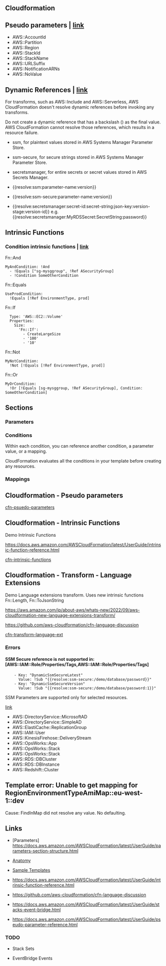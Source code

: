 
## Cloudformation

## Pseudo parameters | [link](https://docs.aws.amazon.com/AWSCloudFormation/latest/UserGuide/parameters-section-structure.html)

- AWS::AccountId
- AWS::Partition
- AWS::Region
- AWS::StackId
- AWS::StackName
- AWS::URLSuffix
- AWS::NotificationARNs
- AWS::NoValue

## Dynamic References | [link](https://docs.aws.amazon.com/AWSCloudFormation/latest/UserGuide/dynamic-references.html)

For transforms, such as AWS::Include and AWS::Serverless, AWS CloudFormation doesn't resolve dynamic references before invoking any transforms. 

Do not create a dynamic reference that has a backslash (\) as the final value. AWS CloudFormation cannot resolve those references, which results in a resource failure.


- ssm, for plaintext values stored in AWS Systems Manager Parameter Store.

- ssm-secure, for secure strings stored in AWS Systems Manager Parameter Store.

- secretsmanager, for entire secrets or secret values stored in AWS Secrets Manager.

- {{resolve:ssm:parameter-name:version}}

- {{resolve:ssm-secure:parameter-name:version}}

- {{resolve:secretsmanager:secret-id:secret-string:json-key:version-stage:version-id}}
  e.g. {{resolve:secretsmanager:MyRDSSecret:SecretString:password}}


## Intrinsic Functions

### Condition intrinsic functions | [link](https://docs.aws.amazon.com/AWSCloudFormation/latest/UserGuide/intrinsic-function-reference-conditions.html)


Fn::And

```
MyAndCondition: !And
  - !Equals ["sg-mysggroup", !Ref ASecurityGroup]
  - !Condition SomeOtherCondition
```

Fn::Equals

```
UseProdCondition:
  !Equals [!Ref EnvironmentType, prod]
```

Fn::If

```
  Type: 'AWS::EC2::Volume'
  Properties:
    Size:
      'Fn::If':
        - CreateLargeSize
        - '100'
        - '10'
```

Fn::Not

```
MyNotCondition:
  !Not [!Equals [!Ref EnvironmentType, prod]]
 ```

Fn::Or

```
MyOrCondition:
  !Or [!Equals [sg-mysggroup, !Ref ASecurityGroup], Condition: SomeOtherCondition]
```


## Sections

### Parameters

### Conditions

Within each condition, you can reference another condition, a parameter value, or a mapping.

CloudFormation evaluates all the conditions in your template before creating any resources. 

### Mappings

## Cloudformation - Pseudo parameters

[cfn-psuedo-parameters](cfn-psuedo-parameters.yaml)

## Cloudformation - Intrinsic Functions

Demo Intrinsic Functions

https://docs.aws.amazon.com/AWSCloudFormation/latest/UserGuide/intrinsic-function-reference.html

[cfn-intrinsic-functions](cfn-intrinsic-functions.yaml)

## Cloudformation - Transform - Language Extensions

Demo Language extensions transform. Uses new intrinsic functions Fn::Length, Fn::ToJsonString

https://aws.amazon.com/jp/about-aws/whats-new/2022/09/aws-cloudformation-new-language-extensions-transform/

https://github.com/aws-cloudformation/cfn-language-discussion

[cfn-transform-language-ext](cfn-transform-language-ext.yaml)


### Errors

#### SSM Secure reference is not supported in: [AWS::IAM::Role/Properties/Tags,AWS::IAM::Role/Properties/Tags]
        - Key: "DynamicSsmSecureLatest"
          Value: !Sub "{{resolve:ssm-secure:/demo/database/password}}"
        - Key: "DynamicSsmSecureVersion"
          Value: !Sub "{{resolve:ssm-secure:/demo/database/password:1}}"

SSM Parameters are supported only for selected resources.

[link](https://docs.aws.amazon.com/AWSCloudFormation/latest/UserGuide/dynamic-references.html#template-parameters-dynamic-patterns-resources)

- AWS::DirectoryService::MicrosoftAD
- AWS::DirectoryService::SimpleAD
- AWS::ElastiCache::ReplicationGroup
- AWS::IAM::User
- AWS::KinesisFirehose::DeliveryStream
- AWS::OpsWorks::App
- AWS::OpsWorks::Stack
- AWS::OpsWorks::Stack
- AWS::RDS::DBCluster
- AWS::RDS::DBInstance
- AWS::Redshift::Cluster

## Template error: Unable to get mapping for RegionEnvironmentTypeAmiMap::eu-west-1::dev

Cause: FindInMap did not resolve any value. No defaulting.



## Links

- [Parameters] https://docs.aws.amazon.com/AWSCloudFormation/latest/UserGuide/parameters-section-structure.html

- [Anatomy](https://docs.aws.amazon.com/AWSCloudFormation/latest/UserGuide/template-anatomy.html)

- [Sample Templates](https://docs.aws.amazon.com/AWSCloudFormation/latest/UserGuide/cfn-sample-templates.html)

- https://docs.aws.amazon.com/AWSCloudFormation/latest/UserGuide/intrinsic-function-reference.html

- https://github.com/aws-cloudformation/cfn-language-discussion

- https://docs.aws.amazon.com/AWSCloudFormation/latest/UserGuide/stacks-event-bridge.html

- https://docs.aws.amazon.com/AWSCloudFormation/latest/UserGuide/pseudo-parameter-reference.html

### TODO

- Stack Sets

- EventBridge Events